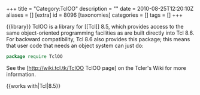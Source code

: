 +++
title = "Category:TclOO"
description = ""
date = 2010-08-25T12:20:10Z
aliases = []
[extra]
id = 8096
[taxonomies]
categories = []
tags = []
+++

{{library}}
TclOO is a library for [[Tcl]] 8.5, which provides access to the same object-oriented programming facilities as are built directly into Tcl 8.6. For backward compatibility, Tcl 8.6 also provides this package; this means that user code that needs an object system can just do:

```tcl
package require TclOO
```

See the [http://wiki.tcl.tk/TclOO TclOO page] on the Tcler's Wiki for more information.

{{works with|Tcl|8.5}}
